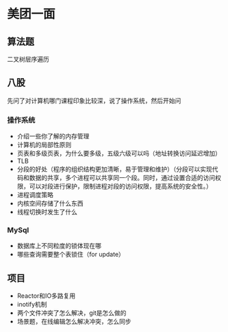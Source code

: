 # 美团一面
## 算法题

二叉树层序遍历

## 八股
先问了对计算机哪门课程印象比较深，说了操作系统，然后开始问
### 操作系统
- 介绍一些你了解的内存管理
- 计算机的局部性原则
- 页表和多级页表，为什么要多级，五级六级可以吗（地址转换访问延迟增加）
- TLB
- 分段的好处（程序的组织结构更加清晰，易于管理和维护）（分段可以实现代码和数据的共享，多个进程可以共享同一个段。同时，通过设置合适的访问权限，可以对段进行保护，限制进程对段的访问权限，提高系统的安全性。）
- 进程调度策略
- 内核空间存储了什么东西
- 线程切换时发生了什么
  
### MySql
- 数据库上不同粒度的锁体现在哪
- 哪些查询需要整个表锁住（for update）

## 项目
- Reactor和IO多路复用
- inotify机制
- 两个文件冲突了怎么解决，git是怎么做的
- 场景题，在线编辑怎么解决冲突，怎么同步
